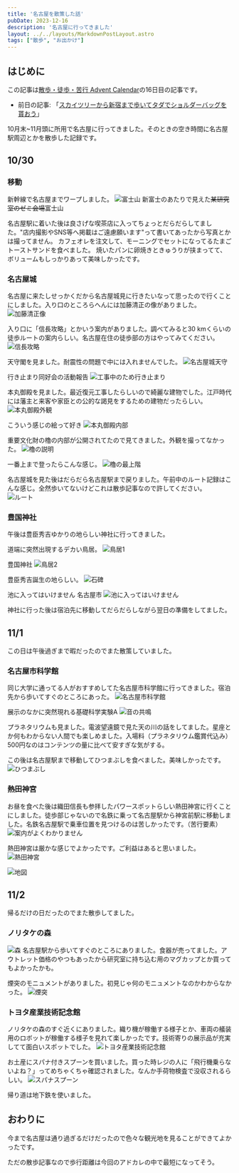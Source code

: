 ```yaml
---
title: '名古屋を散策した話'
pubDate: 2023-12-16
description: '名古屋に行ってきました'
layout: ../../layouts/MarkdownPostLayout.astro
tags: ["散歩", "お出かけ"]
---
```

## はじめに
この記事は[散歩・徒歩・苦行 Advent Calendar](https://adventar.org/calendars/8696)の16日目の記事です。
- 前日の記事: 「[スカイツリーから新宿まで歩いてタダでショルダーバッグを貰おう](https://thkr64.site/2023/12/15/walk-skytree-shinjuku/)」
<!-- - 翌日の記事: 「[調布祭期間中○調の仕事で大量に歩いたお話(徒歩)](https://adventar.org/calendars/8696)」 -->

10月末~11月頭に所用で名古屋に行ってきました。そのときの空き時間に名古屋駅周辺とかを散歩した記録です。


## 10/30

### 移動
新幹線で名古屋までワープしました。
![富士山](https://res.cloudinary.com/minofumino/image/upload/f_auto,q_auto/v1/posts/20231030-nagoya/ng6lw5lcghpsnphzkgry)
新富士のあたりで見えた~~某研究室のゼミ会場~~富士山

名古屋駅に着いた後は良さげな喫茶店に入ってちょっとだらだらしてました。"店内撮影やSNS等へ掲載はご遠慮願います"って書いてあったから写真とかは撮ってません。
カフェオレを注文して、モーニングでセットになってるたまごトーストサンドを食べました。
焼いたパンに卵焼きときゅうりが挟まってて、ボリュームもしっかりあって美味しかったです。

### 名古屋城

名古屋に来たしせっかくだから名古屋城見に行きたいなって思ったので行くことにしました。入り口のところらへんには加藤清正の像がありました。
![加藤清正像](https://res.cloudinary.com/minofumino/image/upload/f_auto,q_auto/v1/posts/20231030-nagoya/rgd2cuhmftg0f6kwfkre)

入り口に「信長攻略」とかいう案内がありました。調べてみると30 kmくらいの徒歩ルートの案内らしい。名古屋在住の徒歩部の方はやってみてください。
![信長攻略](https://res.cloudinary.com/minofumino/image/upload/f_auto,q_auto/v1/posts/20231030-nagoya/qkyfttmffbmg4y6ybd45)

天守閣を見ました。耐震性の問題で中には入れませんでした。
![名古屋城天守](https://res.cloudinary.com/minofumino/image/upload/f_auto,q_auto/v1/posts/20231030-nagoya/nun31xrqgklr8ccetubf)

行き止まり同好会の活動報告
![工事中のため行き止まり](https://res.cloudinary.com/minofumino/image/upload/f_auto,q_auto/v1/posts/20231030-nagoya/xfax0kdibnphn6hgvwhn)

本丸御殿を見ました。最近復元工事したらしいので綺麗な建物でした。江戸時代には藩主と来客や家臣との公的な謁見をするための建物だったらしい。
![本丸御殿外観](https://res.cloudinary.com/minofumino/image/upload/f_auto,q_auto/v1/posts/20231030-nagoya/olqukjagcdv0vmlsvypm)

こういう感じの絵って好き
![本丸御殿内部](https://res.cloudinary.com/minofumino/image/upload/f_auto,q_auto/v1/posts/20231030-nagoya/jqutp75nfknvzztcsbt8)

重要文化財の櫓の内部が公開されてたので見てきました。外観を撮ってなかった。
![櫓の説明](https://res.cloudinary.com/minofumino/image/upload/f_auto,q_auto/v1/posts/20231030-nagoya/uypocmdkqs0hiur6pipl)

一番上まで登ったらこんな感じ。
![櫓の最上階](https://res.cloudinary.com/minofumino/image/upload/f_auto,q_auto/v1/posts/20231030-nagoya/ghqr7qhs3ugqbp6oxixn)

名古屋城を見た後はだらだら名古屋駅まで戻りました。午前中のルート記録はこんな感じ。全然歩いてないけどこれは散歩記事なので許してください。
![ルート](https://res.cloudinary.com/minofumino/image/upload/f_auto,q_auto/v1/posts/20231030-nagoya/qxyyja2ja6kxb8asycfd)


### 豊国神社

午後は豊臣秀吉ゆかりの地らしい神社に行ってきました。

道端に突然出現するデカい鳥居。
![鳥居1](https://res.cloudinary.com/minofumino/image/upload/f_auto,q_auto/v1/posts/20231030-nagoya/dredr1k2jm5qvtsk8ofa)

豊国神社
![鳥居2](https://res.cloudinary.com/minofumino/image/upload/f_auto,q_auto/v1/posts/20231030-nagoya/arjpkp1gohxrdf7uqovj)

豊臣秀吉誕生の地らしい。
![石碑](https://res.cloudinary.com/minofumino/image/upload/f_auto,q_auto/v1/posts/20231030-nagoya/dv9rbxuu5hifp7a6z5aq)

池に入ってはいけません 名古屋市
![池に入ってはいけません](https://res.cloudinary.com/minofumino/image/upload/f_auto,q_auto/v1/posts/20231030-nagoya/zvglgzx5tycki576bvpl)

神社に行った後は宿泊先に移動してだらだらしながら翌日の準備をしてました。

## 11/1
この日は午後過ぎまで暇だったのでまた散策していました。

### 名古屋市科学館

同じ大学に通ってる人がおすすめしてた名古屋市科学館に行ってきました。宿泊先から歩いてすぐのところにあった。
![名古屋市科学館](https://res.cloudinary.com/minofumino/image/upload/f_auto,q_auto/v1/posts/20231030-nagoya/p6luaczzehgeqt7lgkdr)

展示のなかに突然現れる基礎科学実験A
![音の共鳴](https://res.cloudinary.com/minofumino/image/upload/f_auto,q_auto/v1/posts/20231030-nagoya/jewykmthagtdsxvmid2g)

プラネタリウムも見ました。電波望遠鏡で見た天の川の話をしてました。星座とか何もわからない人間でも楽しめました。入場料（プラネタリウム鑑賞代込み）500円なのはコンテンツの量に比べて安すぎな気がする。

この後は名古屋駅まで移動してひつまぶしを食べました。美味しかったです。
![ひつまぶし](https://res.cloudinary.com/minofumino/image/upload/f_auto,q_auto/v1/posts/20231030-nagoya/usx75dp0x2ww9wsouhel)


### 熱田神宮

お昼を食べた後は織田信長も参拝したパワースポットらしい熱田神宮に行くことにしました。徒歩部じゃないので名鉄に乗って名古屋駅から神宮前駅に移動しました。名鉄名古屋駅で乗車位置を見つけるのは苦しかったです。（苦行要素）
![案内がよくわかりません](https://res.cloudinary.com/minofumino/image/upload/f_auto,q_auto/v1/posts/20231030-nagoya/mblj2nelarkwikjfzr34)

熱田神宮は厳かな感じでよかったです。ご利益はあると思いました。
![熱田神宮](https://res.cloudinary.com/minofumino/image/upload/f_auto,q_auto/v1/posts/20231030-nagoya/qheygdhx1roc7wlhvg2s)

![地図](https://res.cloudinary.com/minofumino/image/upload/f_auto,q_auto/v1/posts/20231030-nagoya/qvjx6efvf9ljz9sg1qi8)


## 11/2

帰るだけの日だったのでまた散歩してました。

### ノリタケの森

![森](https://res.cloudinary.com/minofumino/image/upload/f_auto,q_auto/v1/posts/20231030-nagoya/sva4dvgy9qqyam9l2hkm)
名古屋駅から歩いてすぐのところにありました。食器が売ってました。アウトレット価格のやつもあったから研究室に持ち込む用のマグカップとか買ってもよかったかも。

煙突のモニュメントがありました。初見じゃ何のモニュメントなのかわからなかった。
![煙突](https://res.cloudinary.com/minofumino/image/upload/f_auto,q_auto/v1/posts/20231030-nagoya/iljbqzoj9hgvedef8kmm)


### トヨタ産業技術記念館

ノリタケの森のすぐ近くにありました。織り機が稼働する様子とか、車両の艤装用のロボットが稼働する様子を見れて楽しかったです。技術寄りの展示品が充実してて面白いスポットでした。
![トヨタ産業技術記念館](https://res.cloudinary.com/minofumino/image/upload/f_auto,q_auto/v1/posts/20231030-nagoya/c35cxmogumatqwpxil1j)

お土産にスパナ付きスプーンを買いました。買った時レジの人に「飛行機乗らないよね？」ってめちゃくちゃ確認されました。なんか手荷物検査で没収されるらしい。
![スパナスプーン](https://res.cloudinary.com/minofumino/image/upload/f_auto,q_auto/v1/posts/20231030-nagoya/cnfro148is0fpjsh5hqi)

帰り道は地下鉄を使いました。


## おわりに

今まで名古屋は通り過ぎるだけだったので色々な観光地を見ることができてよかったです。

ただの散歩記事なので歩行距離は今回のアドカレの中で最短になってそう。